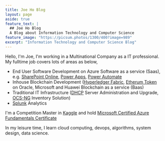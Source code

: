 ```yaml
---
title: Joe Ho Blog
layout: page
aside: true
feature_text: |
  ## Joe Ho Blog
  A Blog about Information Technology and Computer Science
feature_image: "https://picsum.photos/1300/400?image=989"
excerpt: "Information Technology and Computer Science Blog"
---
```


Hello,
I'm Joe, I'm working in a Multinational Company as a IT professional. My fulltime job covers lots of areas as below,

* End User Software Development on Azure Software as a service (Saas), e.g. [SharePoint Online](https://docs.microsoft.com/en-us/sharepoint/introduction "SharePoint Online"), [Power Apps](https://powerapps.microsoft.com/en-us/ "Power Apps"), [Power Automate](https://flow.microsoft.com/en-us/ "Power Automate")
* Inhouse Blockchain Development ([Hyperledger Fabric](https://github.com/hyperledger/fabric "Hyperledger Fabric"), [Etherum Token](https://blog.coinbase.com/a-beginners-guide-to-ethereum-tokens-fbd5611fe30b?gi=1b780569d506 "Etherum Token Introduction") on Oracle, Microsoft and Huawei Blockchain as a service (Baas)
* Traditional IT Infrastructure ([DHCP](https://en.wikipedia.org/wiki/Dynamic_Host_Configuration_Protocol "Dynamic Host Configuration Protocol") Server Administration and Upgrade, [OCS-NG](https://ocsinventory-ng.org/ "OCS-NG") Inventory Solution)
* [Splunk](https://www.splunk.com "Splunk") Analytics


I'm a Competition Master in [Kaggle](https://www.kaggle.com/joe1995 "Kaggle Profile") and hold [Microsoft Certified Azure Fundamentals Certificate](https://docs.microsoft.com/en-us/learn/certifications/azure-fundamentals "Microsoft Certified Azure Fundamentals Certificate")

In my leisure time, I learn cloud computing, devops, algorithms, system design, data science. 

